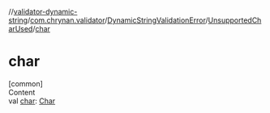 //[validator-dynamic-string](../../../../index.md)/[com.chrynan.validator](../../index.md)/[DynamicStringValidationError](../index.md)/[UnsupportedCharUsed](index.md)/[char](char.md)



# char  
[common]  
Content  
val [char](char.md): [Char](https://kotlinlang.org/api/latest/jvm/stdlib/kotlin/-char/index.html)  



